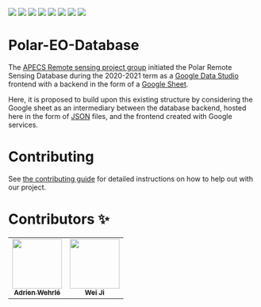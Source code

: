 [![](https://www.repostatus.org/badges/latest/concept.svg)](https://www.repostatus.org/badges/latest/wip.svg)
[![](https://img.shields.io/badge/License-GPLv3-blue.svg)](https://www.gnu.org/licenses/gpl-3.0)
[![](https://github.com/APECS-Earth-Observation/Polar-EO-Database/workflows/CI/badge.svg)](https://github.com/APECS-Earth-Observation/Polar-EO-Database/actions)
[![](https://github.com/APECS-Earth-Observation/Polar-EO-Database/workflows/CD/badge.svg)](https://github.com/APECS-Earth-Observation/Polar-EO-Database/actions)
[![](https://img.shields.io/badge/code%20style-black-000000.svg)](https://github.com/psf/black)
[![](https://img.shields.io/badge/Maintained%3F-yes-green.svg)](https://GitHub.com/Naereen/StrapDown.js/graphs/commit-activity)
[![](https://img.shields.io/lgtm/alerts/g/APECS-Earth-Observation/Polar-EO-Database.svg?logo=lgtm&logoWidth=18)](https://lgtm.com/projects/g/APECS-Earth-Observation/Polar-EO-Database/alerts/)
[![](https://img.shields.io/lgtm/grade/python/g/APECS-Earth-Observation/Polar-EO-Database.svg?logo)](https://lgtm.com/projects/g/APECS-Earth-Observation/Polar-EO-Database/context:python)

# Polar-EO-Database
The [APECS Remote sensing project group](https://www.apecs.is/who-we-are/project-groups.html) initiated the Polar Remote Sensing
Database during the 2020-2021 term as a [Google Data Studio](https://datastudio.google.com/u/0/) frontend with a
backend in the form of a [Google Sheet](https://www.google.com/sheets/about/).

Here, it is proposed to build upon this existing structure by considering the
Google sheet as an intermediary between the database backend, hosted here in the
form of [JSON](https://www.json.org) files, and the frontend created with Google services.

# Contributing

See [the contributing guide](CONTRIBUTING.md) for detailed instructions
on how to help out with our project.

# Contributors ✨

 <!-- ALL-CONTRIBUTORS-LIST:START - Do not remove or modify this section -->
<!-- prettier-ignore-start -->
<!-- markdownlint-disable -->
<table>
  <tr>
   <td align="center"><a href="https://github.com/AdrienWehrle"><img src="https://avatars.githubusercontent.com/u/44843368?v=4" width="100px;" alt=""/><br /><sub><b>Adrien Wehrlé </b></sub></a></td>
    <td align="center"><a href="http://weiji14.github.io"><img src="https://avatars.githubusercontent.com/u/23487320?v=4" width="100px;" alt=""/><br /><sub><b>Wei Ji</b></sub></a></td>
  </tr>
</table>

<!-- markdownlint-restore -->
<!-- prettier-ignore-end -->

<!-- ALL-CONTRIBUTORS-LIST:END -->

